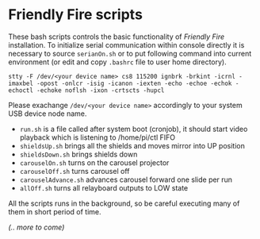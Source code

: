  Friendly Fire scripts
======================

These bash scripts controls the basic functionality of _Friendly Fire_ installation. To initialize serial communication within console directly it is necessary to source ```serianOn.sh``` or to put following command into current environment (or edit and copy ```.bashrc``` file to user home directory).

```
stty -F /dev/<your device name> cs8 115200 ignbrk -brkint -icrnl -imaxbel -opost -onlcr -isig -icanon -iexten -echo -echoe -echok -echoctl -echoke noflsh -ixon -crtscts -hupcl
```

Please exachange ```/dev/<your device name>``` accordingly to your system USB device node name.

+ ```run.sh``` is a file called after system boot (cronjob), it should start video playback which is listening to /home/pi/ctl FIFO
+ ```shieldsUp.sh``` brings all the shields and moves mirror into UP position
+ ```shieldsDown.sh``` brings shields down
+ ```carouselOn.sh``` turns on the carousel projector
+ ```carouselOff.sh``` turns carousel off
+ ```carouselAdvance.sh``` advances carousel forward one slide per run
+ ```allOff.sh``` turns all relayboard outputs to LOW state

All the scripts runs in the background, so be careful executing many of them in short period of time.

_(.. more to come)_
